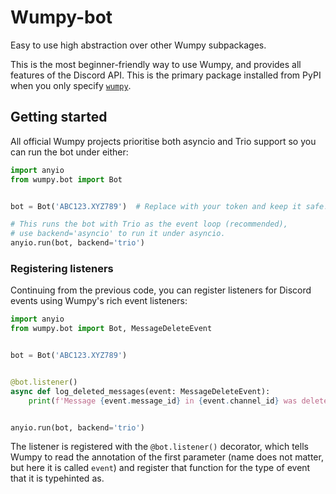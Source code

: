 # Wumpy-bot

Easy to use high abstraction over other Wumpy subpackages.

This is the most beginner-friendly way to use Wumpy, and provides all features
of the Discord API. This is the primary package installed from PyPI when you
only specify [`wumpy`](https://pypi.org/project/wumpy/).

## Getting started

All official Wumpy projects prioritise both asyncio and Trio support so you can
run the bot under either:

```python
import anyio
from wumpy.bot import Bot


bot = Bot('ABC123.XYZ789')  # Replace with your token and keep it safe!

# This runs the bot with Trio as the event loop (recommended),
# use backend='asyncio' to run it under asyncio.
anyio.run(bot, backend='trio')
```

### Registering listeners

Continuing from the previous code, you can register listeners for Discord
events using Wumpy's rich event listeners:

```python
import anyio
from wumpy.bot import Bot, MessageDeleteEvent


bot = Bot('ABC123.XYZ789')


@bot.listener()
async def log_deleted_messages(event: MessageDeleteEvent):
    print(f'Message {event.message_id} in {event.channel_id} was deleted')


anyio.run(bot, backend='trio')
```

The listener is registered with the `@bot.listener()` decorator, which tells
Wumpy to read the annotation of the first parameter (name does not matter, but
here it is called `event`) and register that function for the type of event
that it is typehinted as.
